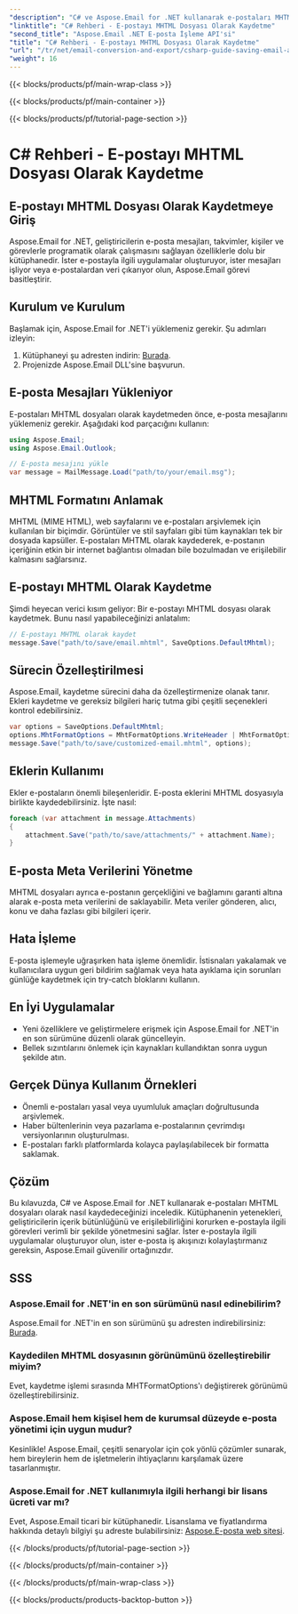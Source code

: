 ```yaml
---
"description": "C# ve Aspose.Email for .NET kullanarak e-postaları MHTML dosyaları olarak nasıl kaydedeceğinizi öğrenin. Kod örnekleri ve SSS içeren adım adım kılavuz."
"linktitle": "C# Rehberi - E-postayı MHTML Dosyası Olarak Kaydetme"
"second_title": "Aspose.Email .NET E-posta İşleme API'si"
"title": "C# Rehberi - E-postayı MHTML Dosyası Olarak Kaydetme"
"url": "/tr/net/email-conversion-and-export/csharp-guide-saving-email-as-mhtml-file/"
"weight": 16
---
```


{{< blocks/products/pf/main-wrap-class >}}

{{< blocks/products/pf/main-container >}}

{{< blocks/products/pf/tutorial-page-section >}}

# C# Rehberi - E-postayı MHTML Dosyası Olarak Kaydetme


## E-postayı MHTML Dosyası Olarak Kaydetmeye Giriş

Aspose.Email for .NET, geliştiricilerin e-posta mesajları, takvimler, kişiler ve görevlerle programatik olarak çalışmasını sağlayan özelliklerle dolu bir kütüphanedir. İster e-postayla ilgili uygulamalar oluşturuyor, ister mesajları işliyor veya e-postalardan veri çıkarıyor olun, Aspose.Email görevi basitleştirir.

## Kurulum ve Kurulum

Başlamak için, Aspose.Email for .NET'i yüklemeniz gerekir. Şu adımları izleyin:

1. Kütüphaneyi şu adresten indirin: [Burada](https://releases.aspose.com/email/net).
2. Projenizde Aspose.Email DLL'sine başvurun.

## E-posta Mesajları Yükleniyor

E-postaları MHTML dosyaları olarak kaydetmeden önce, e-posta mesajlarını yüklemeniz gerekir. Aşağıdaki kod parçacığını kullanın:

```csharp
using Aspose.Email;
using Aspose.Email.Outlook;

// E-posta mesajını yükle
var message = MailMessage.Load("path/to/your/email.msg");
```

## MHTML Formatını Anlamak

MHTML (MIME HTML), web sayfalarını ve e-postaları arşivlemek için kullanılan bir biçimdir. Görüntüler ve stil sayfaları gibi tüm kaynakları tek bir dosyada kapsüller. E-postaları MHTML olarak kaydederek, e-postanın içeriğinin etkin bir internet bağlantısı olmadan bile bozulmadan ve erişilebilir kalmasını sağlarsınız.

## E-postayı MHTML Olarak Kaydetme

Şimdi heyecan verici kısım geliyor: Bir e-postayı MHTML dosyası olarak kaydetmek. Bunu nasıl yapabileceğinizi anlatalım:

```csharp
// E-postayı MHTML olarak kaydet
message.Save("path/to/save/email.mhtml", SaveOptions.DefaultMhtml);
```

## Sürecin Özelleştirilmesi

Aspose.Email, kaydetme sürecini daha da özelleştirmenize olanak tanır. Ekleri kaydetme ve gereksiz bilgileri hariç tutma gibi çeşitli seçenekleri kontrol edebilirsiniz.

```csharp
var options = SaveOptions.DefaultMhtml;
options.MhtFormatOptions = MhtFormatOptions.WriteHeader | MhtFormatOptions.HideExtraPrintHeader;
message.Save("path/to/save/customized-email.mhtml", options);
```

## Eklerin Kullanımı

Ekler e-postaların önemli bileşenleridir. E-posta eklerini MHTML dosyasıyla birlikte kaydedebilirsiniz. İşte nasıl:

```csharp
foreach (var attachment in message.Attachments)
{
    attachment.Save("path/to/save/attachments/" + attachment.Name);
}
```

## E-posta Meta Verilerini Yönetme

MHTML dosyaları ayrıca e-postanın gerçekliğini ve bağlamını garanti altına alarak e-posta meta verilerini de saklayabilir. Meta veriler gönderen, alıcı, konu ve daha fazlası gibi bilgileri içerir.

## Hata İşleme

E-posta işlemeyle uğraşırken hata işleme önemlidir. İstisnaları yakalamak ve kullanıcılara uygun geri bildirim sağlamak veya hata ayıklama için sorunları günlüğe kaydetmek için try-catch bloklarını kullanın.

## En İyi Uygulamalar

- Yeni özelliklere ve geliştirmelere erişmek için Aspose.Email for .NET'in en son sürümüne düzenli olarak güncelleyin.
- Bellek sızıntılarını önlemek için kaynakları kullandıktan sonra uygun şekilde atın.

## Gerçek Dünya Kullanım Örnekleri

- Önemli e-postaları yasal veya uyumluluk amaçları doğrultusunda arşivlemek.
- Haber bültenlerinin veya pazarlama e-postalarının çevrimdışı versiyonlarının oluşturulması.
- E-postaları farklı platformlarda kolayca paylaşılabilecek bir formatta saklamak.

## Çözüm

Bu kılavuzda, C# ve Aspose.Email for .NET kullanarak e-postaları MHTML dosyaları olarak nasıl kaydedeceğinizi inceledik. Kütüphanenin yetenekleri, geliştiricilerin içerik bütünlüğünü ve erişilebilirliğini korurken e-postayla ilgili görevleri verimli bir şekilde yönetmesini sağlar. İster e-postayla ilgili uygulamalar oluşturuyor olun, ister e-posta iş akışınızı kolaylaştırmanız gereksin, Aspose.Email güvenilir ortağınızdır.

## SSS

### Aspose.Email for .NET'in en son sürümünü nasıl edinebilirim?

Aspose.Email for .NET'in en son sürümünü şu adresten indirebilirsiniz: [Burada](https://releases.aspose.com/email/net).

### Kaydedilen MHTML dosyasının görünümünü özelleştirebilir miyim?

Evet, kaydetme işlemi sırasında MHTFormatOptions'ı değiştirerek görünümü özelleştirebilirsiniz.

### Aspose.Email hem kişisel hem de kurumsal düzeyde e-posta yönetimi için uygun mudur?

Kesinlikle! Aspose.Email, çeşitli senaryolar için çok yönlü çözümler sunarak, hem bireylerin hem de işletmelerin ihtiyaçlarını karşılamak üzere tasarlanmıştır.

### Aspose.Email for .NET kullanımıyla ilgili herhangi bir lisans ücreti var mı?

Evet, Aspose.Email ticari bir kütüphanedir. Lisanslama ve fiyatlandırma hakkında detaylı bilgiyi şu adreste bulabilirsiniz: [Aspose.E-posta web sitesi](https://www.aspose.com/purchase/default.aspx).

{{< /blocks/products/pf/tutorial-page-section >}}

{{< /blocks/products/pf/main-container >}}

{{< /blocks/products/pf/main-wrap-class >}}

{{< blocks/products/products-backtop-button >}}